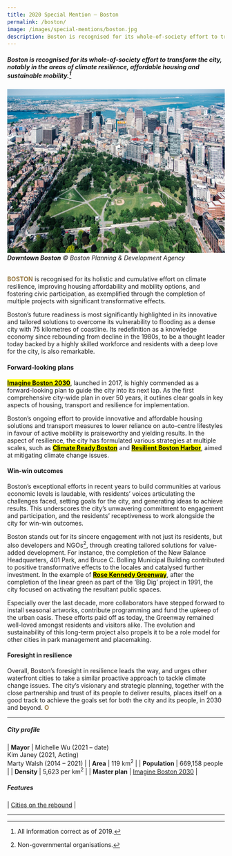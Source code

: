 ```yaml
---
title: 2020 Special Mention — Boston
permalink: /boston/
image: /images/special-mentions/boston.jpg
description: Boston is recognised for its whole-of-society effort to transform the city, notably in the areas of climate resilience, affordable housing and sustainable mobility.
---
```


##### Boston is recognised for its whole-of-society effort to transform the city, notably in the areas of climate resilience, affordable housing and sustainable mobility.[^1]

###### ![Downtown Boston](/images/special-mentions/boston.jpg)**Downtown Boston** © Boston Planning & Development Agency

<b><font color="#967942">BOSTON</font></b> is recognised for its holistic and cumulative effort on climate resilience, improving housing affordability and mobility options, and fostering civic participation, as exemplified through the completion of multiple projects with significant transformative effects. 

Boston’s future readiness is most significantly highlighted in its innovative and tailored solutions to overcome its vulnerability to flooding as a dense city with 75 kilometres of coastline. Its redefinition as a knowledge economy since rebounding from decline in the 1980s, to be a thought leader today backed by a highly skilled workforce and residents with a deep love for the city, is also remarkable.

#### **Forward-looking plans**

[**<mark>Imagine Boston 2030</mark>**](https://www.boston.gov/civic-engagement/imagine-boston-2030), launched in 2017, is highly commended as a forward-looking plan to guide the city into its next lap. As the first comprehensive city-wide plan in over 50 years, it outlines clear goals in key aspects of housing, transport and resilience for implementation. 

Boston’s ongoing effort to provide innovative and affordable housing solutions and transport measures to lower reliance on auto-centre lifestyles in favour of active mobility is praiseworthy and yielding results. In the aspect of resilience, the city has formulated various strategies at multiple scales, such as [**<mark>Climate Ready Boston</mark>**](https://www.boston.gov/sites/default/files/file/2019/12/02_20161206_executivesummary_digital.pdf) and [**<mark>Resilient Boston Harbor</mark>**](https://www.boston.gov/environment-and-energy/resilient-boston-harbor), aimed at mitigating climate change issues.

#### **Win-win outcomes**

Boston’s exceptional efforts in recent years to build communities at various economic levels is laudable, with residents’ voices articulating the challenges faced, setting goals for the city, and generating ideas to achieve results. This underscores the city’s unwavering commitment to engagement and participation, and the residents’ receptiveness to work alongside the city for win-win outcomes.

Boston stands out for its sincere engagement with not just its residents, but also developers and NGOs[^2], through creating tailored solutions for value-added development. For instance, the completion of the New Balance Headquarters, 401 Park, and Bruce C. Bolling Municipal Building contributed to positive transformative effects to the locales and catalysed further investment. In the example of [**<mark>Rose Kennedy Greenway</mark>**](https://www.rosekennedygreenway.org), after the completion of the linear green as part of the ‘Big Dig’ project in 1991, the city focused on activating the resultant public spaces. 

Especially over the last decade, more collaborators have stepped forward to install seasonal artworks, contribute programming and fund the upkeep of the urban oasis. These efforts paid off as today, the Greenway remained well-loved amongst residents and visitors alike. The evolution and sustainability of this long-term project also propels it to be a role model for other cities in park management and placemaking.

#### **Foresight in resilience**

Overall, Boston’s foresight in resilience leads the way, and urges other waterfront cities to take a similar proactive approach to tackle climate change issues. The city’s visionary and strategic planning, together with the close partnership and trust of its people to deliver results, places itself on a good track to achieve the goals set for both the city and its people, in 2030 and beyond. **<font color="#967942">O</font>** 

---

##### **City profile** 

| **Mayor** | Michelle Wu (2021 – date) <br> Kim Janey (2021, Acting) <br> Marty Walsh (2014 – 2021)  |
| **Area** | 119 km<sup>2</sup> |
| **Population** | 669,158 people | 
| **Density** | 5,623 per km<sup>2</sup> |
| **Master plan** | [Imagine Boston 2030](https://www.boston.gov/civic-engagement/imagine-boston-2030) |

##### **Features** 

| [Cities on the rebound](/resources/features/cities-on-the-rebound/) |

---

[^1]: All information correct as of 2019.
[^2]: Non-governmental organisations.
